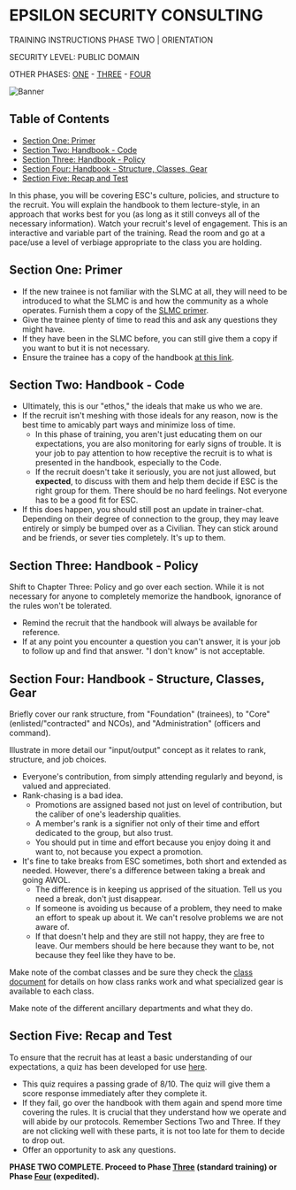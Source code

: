# EPSILON SECURITY CONSULTING

TRAINING INSTRUCTIONS
PHASE TWO | ORIENTATION

SECURITY LEVEL: PUBLIC DOMAIN

OTHER PHASES: [ONE](https://github.com/ElesCloud/ESCDocuments/blob/main/Training_PhaseOne.md) - [THREE](https://github.com/ElesCloud/ESCDocuments/blob/main/Training_PhaseThree.md) - [FOUR](https://github.com/ElesCloud/ESCDocuments/blob/main/Training_PhaseFour.md)

![Banner](https://github.com/ElesCloud/ESCHandbook/blob/main/TYYGtcn.jpg)

## Table of Contents
  - [Section One: Primer](#section-one-primer)
  - [Section Two: Handbook - Code](#section-two-handbook---code)
  - [Section Three: Handbook - Policy](#section-three-handbook---policy)
  - [Section Four: Handbook - Structure, Classes, Gear](#section-four-handbook---structure-classes-gear)
  - [Section Five: Recap and Test](#section-five-recap-and-test)

In this phase, you will be covering ESC's culture, policies, and structure to the recruit. You will explain the handbook to them lecture-style, in an approach that works best for you (as long as it still conveys all of the necessary information). Watch your recruit's level of engagement. This is an interactive and variable part of the training. Read the room and go at a pace/use a level of verbiage appropriate to the class you are holding.

## Section One: Primer
- If the new trainee is not familiar with the SLMC at all, they will need to be introduced to what the SLMC is and how the community as a whole operates. Furnish them a copy of the [SLMC primer](https://github.com/ElesCloud/ESCDocuments/blob/main/SLMCPrimer.md).
- Give the trainee plenty of time to read this and ask any questions they might have.
- If they have been in the SLMC before, you can still give them a copy if you want to but it is not necessary.
- Ensure the trainee has a copy of the handbook [at this link](https://github.com/ElesCloud/ESCDocuments/blob/main/HANDBOOK.md).

## Section Two: Handbook - Code
- Ultimately, this is our "ethos," the ideals that make us who we are.
- If the recruit isn't meshing with those ideals for any reason, now is the best time to amicably part ways and minimize loss of time. 
  - In this phase of training, you aren't just educating them on our expectations, you are also monitoring for early signs of trouble. It is your job to pay attention to how receptive the recruit is to what is presented in the handbook, especially to the Code.
  - If the recruit doesn't take it seriously, you are not just allowed, but **expected**, to discuss with them and help them decide if ESC is the right group for them. There should be no hard feelings. Not everyone has to be a good fit for ESC.
- If this does happen, you should still post an update in trainer-chat. Depending on their degree of connection to the group, they may leave entirely or simply be bumped over as a Civilian. They can stick around and be friends, or sever ties completely. It's up to them.

## Section Three: Handbook - Policy

Shift to Chapter Three: Policy and go over each section. While it is not necessary for anyone to completely memorize the handbook, ignorance of the rules won't be tolerated.

- Remind the recruit that the handbook will always be available for reference.
- If at any point you encounter a question you can't answer, it is your job to follow up and find that answer. "I don't know" is not acceptable.

## Section Four: Handbook - Structure, Classes, Gear

Briefly cover our rank structure, from "Foundation" (trainees), to "Core" (enlisted/"contracted" and NCOs), and "Administration" (officers and command).

Illustrate in more detail our "input/output" concept as it relates to rank, structure, and job choices.
  - Everyone's contribution, from simply attending regularly and beyond, is valued and appreciated. 
  - Rank-chasing is a bad idea.
    - Promotions are assigned based not just on level of contribution, but the caliber of one's leadership qualities. 
    - A member's rank is a signifier not only of their time and effort dedicated to the group, but also trust.
    - You should put in time and effort because you enjoy doing it and want to, not because you expect a promotion.
  - It's fine to take breaks from ESC sometimes, both short and extended as needed. However, there's a difference between taking a break and going AWOL.
    - The difference is in keeping us apprised of the situation. Tell us you need a break, don't just disappear.
    - If someone is avoiding us because of a problem, they need to make an effort to speak up about it. We can't resolve problems we are not aware of.
    - If that doesn't help and they are still not happy, they are free to leave. Our members should be here because they want to be, not because they feel like they have to be.

Make note of the combat classes and be sure they check the [class document](https://github.com/ElesCloud/ESCDocuments/blob/main/CLASSES.md) for details on how class ranks work and what specialized gear is available to each class.

Make note of the different ancillary departments and what they do.

## Section Five: Recap and Test

To ensure that the recruit has at least a basic understanding of our expectations, a quiz has been developed for use [here](https://forms.gle/wQFGguMS71cZVAGk8). 
-  This quiz requires a passing grade of 8/10. The quiz will give them a score response immediately after they complete it.
-  If they fail, go over the handbook with them again and spend more time covering the rules. It is crucial that they understand how we operate and will abide by our protocols. Remember Sections Two and Three. If they are not clicking well with these parts, it is not too late for them to decide to drop out.
- Offer an opportunity to ask any questions.

**PHASE TWO COMPLETE. Proceed to Phase [Three](https://github.com/ElesCloud/ESCDocuments/blob/main/Training_PhaseThree.md) (standard training) or Phase [Four](https://github.com/ElesCloud/ESCDocuments/blob/main/Training_PhaseFour.md) (expedited).**
